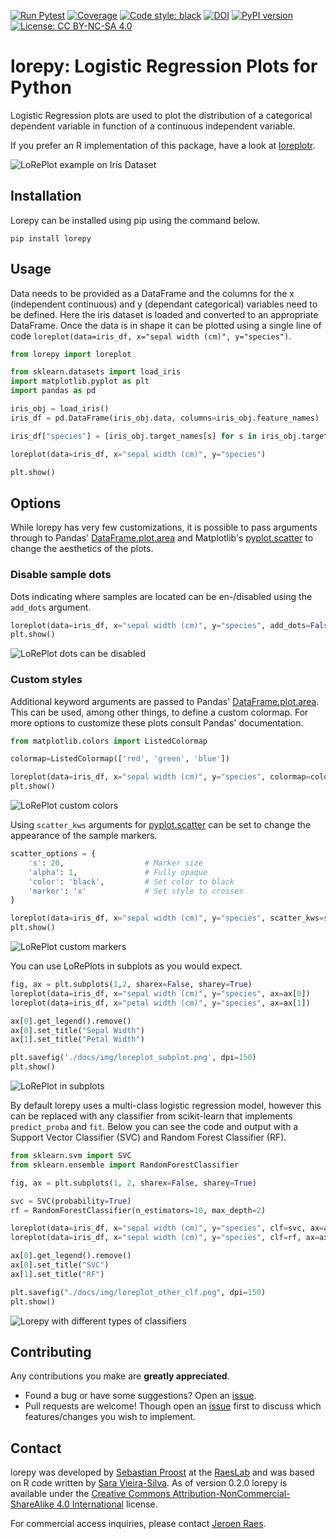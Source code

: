 [![Run Pytest](https://github.com/raeslab/lorepy/actions/workflows/autopytest.yml/badge.svg)](https://github.com/raeslab/lorepy/actions/workflows/autopytest.yml) [![Coverage](https://raw.githubusercontent.com/raeslab/lorepy/main/docs/coverage-badge.svg)](https://raw.githubusercontent.com/raeslab/lorepy/main/docs/coverage-badge.svg) [![Code style: black](https://img.shields.io/badge/code%20style-black-000000.svg)](https://github.com/psf/black) [![DOI](https://zenodo.org/badge/686018963.svg)](https://zenodo.org/badge/latestdoi/686018963) [![PyPI version](https://badge.fury.io/py/lorepy.svg)](https://badge.fury.io/py/lorepy) [![License: CC BY-NC-SA 4.0](https://img.shields.io/badge/License-CC%20BY--NC--SA%204.0-lightgrey.svg)](https://creativecommons.org/licenses/by-nc-sa/4.0/)

# lorepy: Logistic Regression Plots for Python

Logistic Regression plots are used to plot the distribution of a categorical dependent variable in function of a 
continuous independent variable.

If you prefer an R implementation of this package, have a look at [loreplotr](https://github.com/raeslab/loreplotr).

![LoRePlot example on Iris Dataset](https://raw.githubusercontent.com/raeslab/lorepy/main/docs/img/loreplot.png)

## Installation

Lorepy can be installed using pip using the command below.

```
pip install lorepy
```


## Usage

Data needs to be provided as a DataFrame and the columns for the x (independent continuous) and y (dependant categorical)
variables need to be defined. Here the iris dataset is loaded and converted to an appropriate DataFrame. Once the data
is in shape it can be plotted using a single line of code ```loreplot(data=iris_df, x="sepal width (cm)", y="species")```.

```python
from lorepy import loreplot

from sklearn.datasets import load_iris
import matplotlib.pyplot as plt
import pandas as pd

iris_obj = load_iris()
iris_df = pd.DataFrame(iris_obj.data, columns=iris_obj.feature_names)

iris_df["species"] = [iris_obj.target_names[s] for s in iris_obj.target]

loreplot(data=iris_df, x="sepal width (cm)", y="species")

plt.show()
```

## Options

While lorepy has very few customizations, it is possible to pass arguments through to Pandas' 
[DataFrame.plot.area](https://pandas.pydata.org/docs/reference/api/pandas.DataFrame.plot.area.html)
and Matplotlib's [pyplot.scatter](https://matplotlib.org/stable/api/_as_gen/matplotlib.pyplot.scatter.html) to change
the aesthetics of the plots.

### Disable sample dots

Dots indicating where samples are located can be en-/disabled using the ```add_dots``` argument.

```python
loreplot(data=iris_df, x="sepal width (cm)", y="species", add_dots=False)
plt.show()
```

![LoRePlot dots can be disabled](https://raw.githubusercontent.com/raeslab/lorepy/main/docs/img/loreplot_no_dots.png)

### Custom styles

Additional keyword arguments are passed to Pandas' [DataFrame.plot.area](https://pandas.pydata.org/docs/reference/api/pandas.DataFrame.plot.area.html).
This can be used, among other things, to define a custom colormap. For more options to customize these plots consult
Pandas' documentation.

```python
from matplotlib.colors import ListedColormap

colormap=ListedColormap(['red', 'green', 'blue'])

loreplot(data=iris_df, x="sepal width (cm)", y="species", colormap=colormap)
plt.show()
```
![LoRePlot custom colors](https://raw.githubusercontent.com/raeslab/lorepy/main/docs/img/loreplot_custom_color.png)


Using ```scatter_kws``` arguments for [pyplot.scatter](https://matplotlib.org/stable/api/_as_gen/matplotlib.pyplot.scatter.html)
can be set to change the appearance of the sample markers.

```python
scatter_options = {
    's': 20,                  # Marker size
    'alpha': 1,               # Fully opaque
    'color': 'black',         # Set color to black
    'marker': 'x'             # Set style to crosses
}

loreplot(data=iris_df, x="sepal width (cm)", y="species", scatter_kws=scatter_options)
plt.show()
```
![LoRePlot custom markers](https://raw.githubusercontent.com/raeslab/lorepy/main/docs/img/loreplot_custom_markers.png)

You can use LoRePlots in subplots as you would expect.

```python
fig, ax = plt.subplots(1,2, sharex=False, sharey=True)
loreplot(data=iris_df, x="sepal width (cm)", y="species", ax=ax[0])
loreplot(data=iris_df, x="petal width (cm)", y="species", ax=ax[1])

ax[0].get_legend().remove()
ax[0].set_title("Sepal Width")
ax[1].set_title("Petal Width")

plt.savefig('./docs/img/loreplot_subplot.png', dpi=150)
plt.show()
```

![LoRePlot in subplots](https://raw.githubusercontent.com/raeslab/lorepy/main/docs/img/loreplot_subplot.png)

By default lorepy uses a multi-class logistic regression model, however this can be replaced with any classifier
from scikit-learn that implements ```predict_proba``` and ```fit```. Below you can see the code and output with a
Support Vector Classifier (SVC) and Random Forest Classifier (RF).

```python
from sklearn.svm import SVC
from sklearn.ensemble import RandomForestClassifier

fig, ax = plt.subplots(1, 2, sharex=False, sharey=True)

svc = SVC(probability=True)
rf = RandomForestClassifier(n_estimators=10, max_depth=2)

loreplot(data=iris_df, x="sepal width (cm)", y="species", clf=svc, ax=ax[0])
loreplot(data=iris_df, x="sepal width (cm)", y="species", clf=rf, ax=ax[1])

ax[0].get_legend().remove()
ax[0].set_title("SVC")
ax[1].set_title("RF")

plt.savefig("./docs/img/loreplot_other_clf.png", dpi=150)
plt.show()
```

![Lorepy with different types of classifiers](./docs/img/loreplot_other_clf.png)

## Contributing

Any contributions you make are **greatly appreciated**.

  * Found a bug or have some suggestions? Open an [issue](https://github.com/raeslab/lorepy/issues).
  * Pull requests are welcome! Though open an [issue](https://github.com/raeslab/lorepy/issues) first to discuss which features/changes you wish to implement.

## Contact

lorepy was developed by [Sebastian Proost](https://sebastian.proost.science/) at the 
[RaesLab](https://raeslab.sites.vib.be/en) and was based on R code written by 
[Sara Vieira-Silva](https://saravsilva.github.io/). As of version 0.2.0 lorepy is available under the 
[Creative Commons Attribution-NonCommercial-ShareAlike 4.0 International](https://creativecommons.org/licenses/by-nc-sa/4.0/) 
license. 

For commercial access inquiries, please contact [Jeroen Raes](mailto:jeroen.raes@kuleuven.vib.be).
